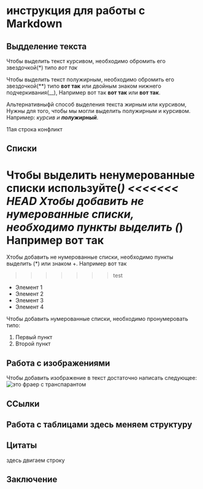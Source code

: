 # инструкция для работы с Markdown

## Выдделение текста

Чтобы выделить текст курсивом, необходимо обромить его звездочкой(*) типо *вот так*

Чтобы выделить текст полужирным, необходимо обромить его звездочкой(**) типо **вот так** или двойным знаком нижнего подчеркивания(__), Например вот так **вот так** или __вот так__.

Альтернативныфй способ выделения текста жирным или курсивом, Нужны для того, чтобы мы могли выделить полужирным и курсивом. Например: _курсив и **полужирный**_.

11ая строка конфликт

## Списки 

Чтобы выделить ненумерованные списки используйте(*)
<<<<<<< HEAD
Xтобы добавить не нумерованные списки, необходимо пункты выделить (*) Например вот так
=======
Xтобы добавить не нумерованные списки, необходимо пункты выделить (*) или знаком +. Например вот так
>>>>>>> test

* Элемент 1
* Элемент 2
* Элемент 3
* Элемент 4

Чтобы добавить нумерованные списки, необходимо пронумеровать типо:
1. Первый пункт
2. Второй пункт

## Работа с изображениями

Чтобы добавить изображение в текст достаточно написать следующее:
![это фраер с транспарантом](jpg.png)

## ССылки

## Работа с таблицами здесь меняем структуру

## Цитаты   

здесь двигаем строку

## Заключение